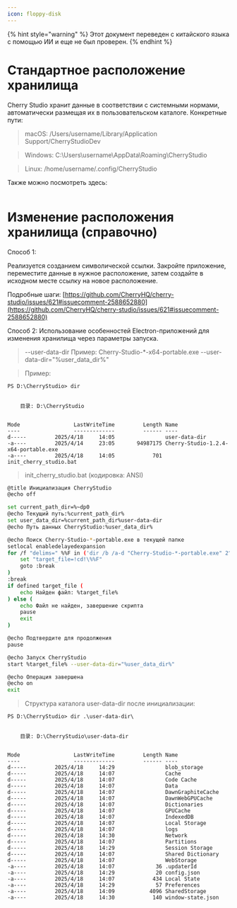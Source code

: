```yaml
---
icon: floppy-disk
---
```


{% hint style="warning" %}
Этот документ переведен с китайского языка с помощью ИИ и еще не был проверен.
{% endhint %}

# Стандартное расположение хранилища

Cherry Studio хранит данные в соответствии с системными нормами, автоматически размещая их в пользовательском каталоге. Конкретные пути:

> macOS: /Users/username/Library/Application Support/CherryStudioDev

> Windows: C:\Users\username\AppData\Roaming\CherryStudio

> Linux: /home/username/.config/CherryStudio

Также можно посмотреть здесь:
<figure><img src="../../.gitbook/assets/image (31).png" alt=""><figcaption></figcaption></figure>

# Изменение расположения хранилища (справочно)

Способ 1:

Реализуется созданием символической ссылки. Закройте приложение, переместите данные в нужное расположение, затем создайте в исходном месте ссылку на новое расположение.

Подробные шаги: [https://github.com/CherryHQ/cherry-studio/issues/621#issuecomment-2588652880](https://github.com/CherryHQ/cherry-studio/issues/621#issuecomment-2588652880)

Способ 2:
Использование особенностей Electron-приложений для изменения хранилища через параметры запуска.

> --user-data-dir
> Пример: Cherry-Studio-*-x64-portable.exe --user-data-dir="%user_data_dir%"

> Пример:

```shell
PS D:\CherryStudio> dir


    目录: D:\CherryStudio


Mode                 LastWriteTime         Length Name
----                 -------------         ------ ----
d-----         2025/4/18     14:05                user-data-dir
-a----         2025/4/14     23:05       94987175 Cherry-Studio-1.2.4-x64-portable.exe
-a----         2025/4/18     14:05            701 init_cherry_studio.bat
```

> init_cherry_studio.bat (кодировка: ANSI)

```bash
@title Инициализация CherryStudio
@echo off

set current_path_dir=%~dp0
@echo Текущий путь:%current_path_dir%
set user_data_dir=%current_path_dir%user-data-dir
@echo Путь данных CherryStudio:%user_data_dir%

@echo Поиск Cherry-Studio-*-portable.exe в текущей папке
setlocal enabledelayedexpansion
for /f "delims=" %%F in ('dir /b /a-d "Cherry-Studio-*-portable.exe" 2^>nul') do ( #Замените на фактическое имя загруженного файла (имена различаются на сайте и GitHub)
    set "target_file=!cd!\%%F"
    goto :break
)
:break
if defined target_file (
    echo Найден файл: %target_file%
) else (
    echo Файл не найден, завершение скрипта
    pause
    exit
)

@echo Подтвердите для продолжения
pause

@echo Запуск CherryStudio
start %target_file% --user-data-dir="%user_data_dir%"

@echo Операция завершена
@echo on
exit
```

> Структура каталога user-data-dir после инициализации:

```shell
PS D:\CherryStudio> dir .\user-data-dir\


    目录: D:\CherryStudio\user-data-dir


Mode                 LastWriteTime         Length Name
----                 -------------         ------ ----
d-----         2025/4/18     14:29                blob_storage
d-----         2025/4/18     14:07                Cache
d-----         2025/4/18     14:07                Code Cache
d-----         2025/4/18     14:07                Data
d-----         2025/4/18     14:07                DawnGraphiteCache
d-----         2025/4/18     14:07                DawnWebGPUCache
d-----         2025/4/18     14:07                Dictionaries
d-----         2025/4/18     14:07                GPUCache
d-----         2025/4/18     14:07                IndexedDB
d-----         2025/4/18     14:07                Local Storage
d-----         2025/4/18     14:07                logs
d-----         2025/4/18     14:30                Network
d-----         2025/4/18     14:07                Partitions
d-----         2025/4/18     14:29                Session Storage
d-----         2025/4/18     14:07                Shared Dictionary
d-----         2025/4/18     14:07                WebStorage
-a----         2025/4/18     14:07             36 .updaterId
-a----         2025/4/18     14:29             20 config.json
-a----         2025/4/18     14:07            434 Local State
-a----         2025/4/18     14:29             57 Preferences
-a----         2025/4/18     14:09           4096 SharedStorage
-a----         2025/4/18     14:30            140 window-state.json
```